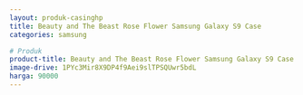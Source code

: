 ```yaml
---
layout: produk-casinghp
title: Beauty and The Beast Rose Flower Samsung Galaxy S9 Case
categories: samsung

# Produk
product-title: Beauty and The Beast Rose Flower Samsung Galaxy S9 Case
image-drive: 1PYc3Mir8X9DP4f9Aei9slTPSQUwr5bdL
harga: 90000
---
```

